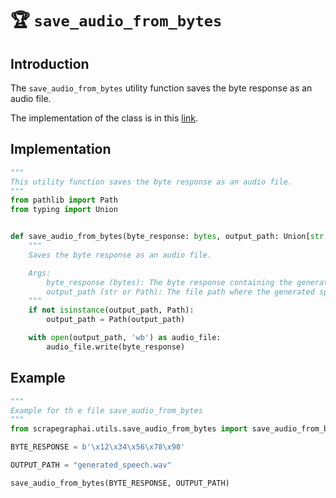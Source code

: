 # 🏆 `save_audio_from_bytes`

## Introduction
The `save_audio_from_bytes` utility function saves the byte response as an audio file.

The implementation of the class is in this [link](https://github.com/VinciGit00/Scrapegraph-ai/blob/main/scrapegraphai/utils/save_audio_from_bytes.py).

## Implementation
```python
"""
This utility function saves the byte response as an audio file.
"""
from pathlib import Path
from typing import Union


def save_audio_from_bytes(byte_response: bytes, output_path: Union[str, Path]) -> None:
    """
    Saves the byte response as an audio file.

    Args:
        byte_response (bytes): The byte response containing the generated speech.
        output_path (str or Path): The file path where the generated speech should be saved.
    """
    if not isinstance(output_path, Path):
        output_path = Path(output_path)

    with open(output_path, 'wb') as audio_file:
        audio_file.write(byte_response)
```


## Example
```python
""" 
Example for th e file save_audio_from_bytes
"""
from scrapegraphai.utils.save_audio_from_bytes import save_audio_from_bytes

BYTE_RESPONSE = b'\x12\x34\x56\x78\x90'

OUTPUT_PATH = "generated_speech.wav"

save_audio_from_bytes(BYTE_RESPONSE, OUTPUT_PATH)

```